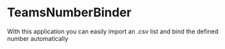 # TeamsNumberBinder
With this application you can easily import an .csv list and bind the defined number automatically
